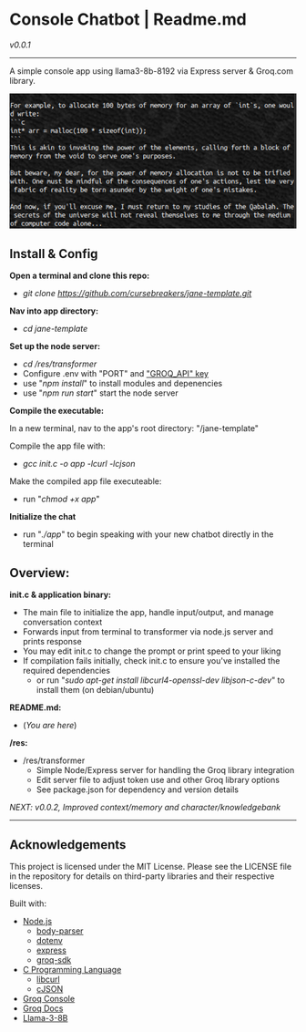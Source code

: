 # Console Chatbot | Readme.md

*v0.0.1*

---

A simple console app using llama3-8b-8192 via Express server & Groq.com library.

![chat-sample](/res/perdurabo.png)

## Install & Config

**Open a terminal and clone this repo:**
- *git clone https://github.com/cursebreakers/jane-template.git*

**Nav into app directory:**
- *cd jane-template*

**Set up the node server:**
- *cd /res/transformer*
- Configure .env with "PORT" and ["GROQ_API" key](https://console.groq.com/keys)
- use "*npm install*" to install modules and depenencies
- use "*npm run start*" start the node server

**Compile the executable:**

In a new terminal, nav to the app's root directory: "/jane-template"

Compile the app file with: 
- *gcc init.c -o app -lcurl -lcjson*

Make the compiled app file executeable:
- run "*chmod +x app*"

**Initialize the chat**
- run "*./app*" to begin speaking with your new chatbot directly in the terminal

## Overview:

**init.c & application binary:**
- The main file to initialize the app, handle input/output, and manage conversation context
- Forwards input from terminal to transformer via node.js server and prints response
- You may edit init.c to change the prompt or print speed to your liking
- If compilation fails initially, check init.c to ensure you've installed the required dependencies 
  - or run "*sudo apt-get install libcurl4-openssl-dev libjson-c-dev*" to install them (on debian/ubuntu)

**README.md:**
- (*You are here*)

**/res:**

- /res/transformer
  - Simple Node/Express server for handling the Groq library integration
  - Edit server file to adjust token use and other Groq library options
  - See package.json for dependency and version details

*NEXT: v0.0.2, Improved context/memory and character/knowledgebank*

---

## Acknowledgements

This project is licensed under the MIT License. Please see the LICENSE file in the repository for details on third-party libraries and their respective licenses.

Built with:

- [Node.js](https://nodejs.org/en)
  - [body-parser](https://www.npmjs.com/package/body-parser)
  - [dotenv](https://www.npmjs.com/package/dotenv)
  - [express](https://www.npmjs.com/package/express)
  - [groq-sdk](https://www.npmjs.com/package/groq-sdk)
- [C Programming Language](https://www.iso.org/standard/74528.html) 
  - [libcurl](https://curl.se/libcurl/)
  - [cJSON](https://github.com/DaveGamble/cJSON)
- [Groq Console](https://console.groq.com/)
- [Groq Docs](https://console.groq.com/docs/quickstart)
- [Llama-3-8B](https://huggingface.co/meta-llama/Meta-Llama-3-8B-Instruct)

